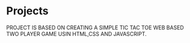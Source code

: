 # Projects

PROJECT IS BASED ON CREATING A SIMPLE TIC TAC TOE WEB BASED TWO PLAYER GAME USIN HTML,CSS AND JAVASCRIPT.
